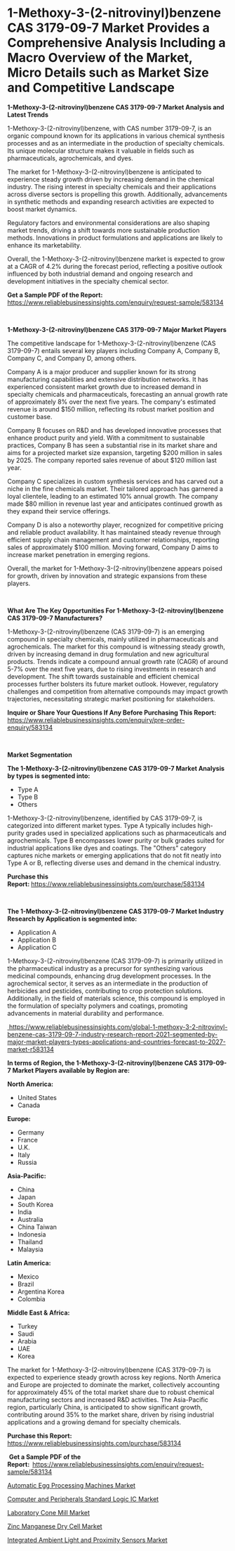 <p><h1>1-Methoxy-3-(2-nitrovinyl)benzene CAS 3179-09-7 Market Provides a Comprehensive Analysis Including a Macro Overview of the Market, Micro Details such as Market Size and Competitive Landscape</h1></p><p><strong>1-Methoxy-3-(2-nitrovinyl)benzene CAS 3179-09-7 Market Analysis and Latest Trends</strong></p>
<p><p>1-Methoxy-3-(2-nitrovinyl)benzene, with CAS number 3179-09-7, is an organic compound known for its applications in various chemical synthesis processes and as an intermediate in the production of specialty chemicals. Its unique molecular structure makes it valuable in fields such as pharmaceuticals, agrochemicals, and dyes.</p><p>The market for 1-Methoxy-3-(2-nitrovinyl)benzene is anticipated to experience steady growth driven by increasing demand in the chemical industry. The rising interest in specialty chemicals and their applications across diverse sectors is propelling this growth. Additionally, advancements in synthetic methods and expanding research activities are expected to boost market dynamics. </p><p>Regulatory factors and environmental considerations are also shaping market trends, driving a shift towards more sustainable production methods. Innovations in product formulations and applications are likely to enhance its marketability. </p><p>Overall, the 1-Methoxy-3-(2-nitrovinyl)benzene market is expected to grow at a CAGR of 4.2% during the forecast period, reflecting a positive outlook influenced by both industrial demand and ongoing research and development initiatives in the specialty chemical sector.</p></p>
<p><strong>Get a Sample PDF of the Report:&nbsp;</strong> <a href="https://www.reliablebusinessinsights.com/enquiry/request-sample/583134?utm_campaign=102&utm_medium=2&utm_source=Github&utm_content=ia&utm_term=09122024&utm_id=1-methoxy-3-2-nitrovinylbenzene-cas-3179-09-7">https://www.reliablebusinessinsights.com/enquiry/request-sample/583134</a></p>
<p>&nbsp;</p>
<p><strong>1-Methoxy-3-(2-nitrovinyl)benzene CAS 3179-09-7 Major Market Players</strong></p>
<p><p>The competitive landscape for 1-Methoxy-3-(2-nitrovinyl)benzene (CAS 3179-09-7) entails several key players including Company A, Company B, Company C, and Company D, among others. </p><p>Company A is a major producer and supplier known for its strong manufacturing capabilities and extensive distribution networks. It has experienced consistent market growth due to increased demand in specialty chemicals and pharmaceuticals, forecasting an annual growth rate of approximately 8% over the next five years. The company's estimated revenue is around $150 million, reflecting its robust market position and customer base.</p><p>Company B focuses on R&D and has developed innovative processes that enhance product purity and yield. With a commitment to sustainable practices, Company B has seen a substantial rise in its market share and aims for a projected market size expansion, targeting $200 million in sales by 2025. The company reported sales revenue of about $120 million last year.</p><p>Company C specializes in custom synthesis services and has carved out a niche in the fine chemicals market. Their tailored approach has garnered a loyal clientele, leading to an estimated 10% annual growth. The company made $80 million in revenue last year and anticipates continued growth as they expand their service offerings.</p><p>Company D is also a noteworthy player, recognized for competitive pricing and reliable product availability. It has maintained steady revenue through efficient supply chain management and customer relationships, reporting sales of approximately $100 million. Moving forward, Company D aims to increase market penetration in emerging regions.</p><p>Overall, the market for 1-Methoxy-3-(2-nitrovinyl)benzene appears poised for growth, driven by innovation and strategic expansions from these players.</p></p>
<p>&nbsp;</p>
<p><strong>What Are The Key Opportunities For 1-Methoxy-3-(2-nitrovinyl)benzene CAS 3179-09-7 Manufacturers?</strong></p>
<p><p>1-Methoxy-3-(2-nitrovinyl)benzene (CAS 3179-09-7) is an emerging compound in specialty chemicals, mainly utilized in pharmaceuticals and agrochemicals. The market for this compound is witnessing steady growth, driven by increasing demand in drug formulation and new agricultural products. Trends indicate a compound annual growth rate (CAGR) of around 5-7% over the next five years, due to rising investments in research and development. The shift towards sustainable and efficient chemical processes further bolsters its future market outlook. However, regulatory challenges and competition from alternative compounds may impact growth trajectories, necessitating strategic market positioning for stakeholders.</p></p>
<p><strong>Inquire or Share Your Questions If Any Before Purchasing This Report:</strong> <a href="https://www.reliablebusinessinsights.com/enquiry/pre-order-enquiry/583134?utm_campaign=102&utm_medium=2&utm_source=Github&utm_content=ia&utm_term=09122024&utm_id=1-methoxy-3-2-nitrovinylbenzene-cas-3179-09-7">https://www.reliablebusinessinsights.com/enquiry/pre-order-enquiry/583134</a></p>
<p>&nbsp;</p>
<p><strong>Market Segmentation</strong></p>
<p><strong>The 1-Methoxy-3-(2-nitrovinyl)benzene CAS 3179-09-7 Market Analysis by types is segmented into:</strong></p>
<p><ul><li>Type A</li><li>Type B</li><li>Others</li></ul></p>
<p><p>1-Methoxy-3-(2-nitrovinyl)benzene, identified by CAS 3179-09-7, is categorized into different market types. Type A typically includes high-purity grades used in specialized applications such as pharmaceuticals and agrochemicals. Type B encompasses lower purity or bulk grades suited for industrial applications like dyes and coatings. The "Others" category captures niche markets or emerging applications that do not fit neatly into Type A or B, reflecting diverse uses and demand in the chemical industry.</p></p>
<p><strong>Purchase this Report:&nbsp;</strong><a href="https://www.reliablebusinessinsights.com/purchase/583134?utm_campaign=102&utm_medium=2&utm_source=Github&utm_content=ia&utm_term=09122024&utm_id=1-methoxy-3-2-nitrovinylbenzene-cas-3179-09-7">https://www.reliablebusinessinsights.com/purchase/583134</a></p>
<p>&nbsp;</p>
<p><strong>The 1-Methoxy-3-(2-nitrovinyl)benzene CAS 3179-09-7 Market Industry Research by Application is segmented into:</strong></p>
<p><ul><li>Application A</li><li>Application B</li><li>Application C</li></ul></p>
<p><p>1-Methoxy-3-(2-nitrovinyl)benzene (CAS 3179-09-7) is primarily utilized in the pharmaceutical industry as a precursor for synthesizing various medicinal compounds, enhancing drug development processes. In the agrochemical sector, it serves as an intermediate in the production of herbicides and pesticides, contributing to crop protection solutions. Additionally, in the field of materials science, this compound is employed in the formulation of specialty polymers and coatings, promoting advancements in material durability and performance.</p></p>
<p><a href="https://www.reliablebusinessinsights.com/global-1-methoxy-3-2-nitrovinyl-benzene-cas-3179-09-7-industry-research-report-2021-segmented-by-major-market-players-types-applications-and-countries-forecast-to-2027-market-r583134?utm_campaign=102&utm_medium=2&utm_source=Github&utm_content=ia&utm_term=09122024&utm_id=1-methoxy-3-2-nitrovinylbenzene-cas-3179-09-7">&nbsp;https://www.reliablebusinessinsights.com/global-1-methoxy-3-2-nitrovinyl-benzene-cas-3179-09-7-industry-research-report-2021-segmented-by-major-market-players-types-applications-and-countries-forecast-to-2027-market-r583134</a></p>
<p><strong>In terms of Region, the 1-Methoxy-3-(2-nitrovinyl)benzene CAS 3179-09-7 Market Players available by Region are:</strong></p>
<p>
    <p> <strong> North America: </strong>
        <ul>
            <li>United States</li>
            <li>Canada</li>
        </ul>
        </p> 
    <p> <strong> Europe: </strong>
        <ul>
            <li>Germany</li>
            <li>France</li>
            <li>U.K.</li>
            <li>Italy</li>
            <li>Russia</li>
        </ul>
        </p> 
    <p> <strong> Asia-Pacific: </strong>
        <ul>
            <li>China</li>
            <li>Japan</li>
            <li>South Korea</li>
            <li>India</li>
            <li>Australia</li>
            <li>China Taiwan</li>
            <li>Indonesia</li>
            <li>Thailand</li>
            <li>Malaysia</li>
        </ul>
        </p> 
    <p> <strong> Latin America: </strong>
        <ul>
            <li>Mexico</li>
            <li>Brazil</li>
            <li>Argentina Korea</li>
            <li>Colombia</li>
        </ul>
        </p> 
    <p> <strong> Middle East & Africa: </strong>
        <ul>
            <li>Turkey</li>
            <li>Saudi</li>
            <li>Arabia</li>
            <li>UAE</li>
            <li>Korea</li>
        </ul>
    </p>
    </p>
<p><p>The market for 1-Methoxy-3-(2-nitrovinyl)benzene (CAS 3179-09-7) is expected to experience steady growth across key regions. North America and Europe are projected to dominate the market, collectively accounting for approximately 45% of the total market share due to robust chemical manufacturing sectors and increased R&D activities. The Asia-Pacific region, particularly China, is anticipated to show significant growth, contributing around 35% to the market share, driven by rising industrial applications and a growing demand for specialty chemicals.</p></p>
<p><strong>Purchase this Report: </strong><a href="https://www.reliablebusinessinsights.com/purchase/583134?utm_campaign=102&utm_medium=2&utm_source=Github&utm_content=ia&utm_term=09122024&utm_id=1-methoxy-3-2-nitrovinylbenzene-cas-3179-09-7">https://www.reliablebusinessinsights.com/purchase/583134</a></p>
<p>&nbsp;<strong>Get a Sample PDF of the Report:&nbsp;&nbsp;</strong><a href="https://www.reliablebusinessinsights.com/enquiry/request-sample/583134?utm_campaign=102&utm_medium=2&utm_source=Github&utm_content=ia&utm_term=09122024&utm_id=1-methoxy-3-2-nitrovinylbenzene-cas-3179-09-7">https://www.reliablebusinessinsights.com/enquiry/request-sample/583134</a></p>
<p><strong></strong></p>
<p><p><a href="https://github.com/NargisHussain75/Market-Research-Report-List-1/blob/main/automatic-egg-processing-machines-market.md?utm_campaign=102&utm_medium=2&utm_source=Github&utm_content=ia&utm_term=09122024&utm_id=1-methoxy-3-2-nitrovinylbenzene-cas-3179-09-7">Automatic Egg Processing Machines Market</a></p><p><a href="https://www.linkedin.com/pulse/computer-peripherals-standard-logic-ic-market-structure-size-analysis-nf9nf?utm_campaign=102&utm_medium=2&utm_source=Github&utm_content=ia&utm_term=09122024&utm_id=1-methoxy-3-2-nitrovinylbenzene-cas-3179-09-7">Computer and Peripherals Standard Logic IC Market</a></p><p><a href="https://www.linkedin.com/pulse/laboratory-cone-mill-industry-trends-comprehensive-market-pi0af?utm_campaign=102&utm_medium=2&utm_source=Github&utm_content=ia&utm_term=09122024&utm_id=1-methoxy-3-2-nitrovinylbenzene-cas-3179-09-7">Laboratory Cone Mill Market</a></p><p><a href="https://github.com/cervetatum8110/Market-Research-Report-List-1/blob/main/zinc-manganese-dry-cell-market.md?utm_campaign=102&utm_medium=2&utm_source=Github&utm_content=ia&utm_term=09122024&utm_id=1-methoxy-3-2-nitrovinylbenzene-cas-3179-09-7">Zinc Manganese Dry Cell Market</a></p><p><a href="https://www.linkedin.com/pulse/insight-integrated-ambient-light-proximity-sensors-market-size-4voff?utm_campaign=102&utm_medium=2&utm_source=Github&utm_content=ia&utm_term=09122024&utm_id=1-methoxy-3-2-nitrovinylbenzene-cas-3179-09-7">Integrated Ambient Light and Proximity Sensors Market</a></p></p>